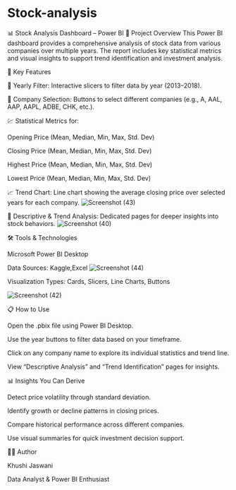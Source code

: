 # Stock-analysis

📊 Stock Analysis Dashboard – Power BI
📁 Project Overview
This Power BI dashboard provides a comprehensive analysis of stock data from various companies over multiple years. The report includes key statistical metrics and visual insights to support trend identification and investment analysis.


🧩 Key Features


📅 Yearly Filter: Interactive slicers to filter data by year (2013–2018).

🏢 Company Selection: Buttons to select different companies (e.g., A, AAL, AAP, AAPL, ADBE, CHK, etc.).

💹 Statistical Metrics for:

Opening Price (Mean, Median, Min, Max, Std. Dev)

Closing Price (Mean, Median, Min, Max, Std. Dev)

Highest Price (Mean, Median, Min, Max, Std. Dev)

Lowest Price (Mean, Median, Min, Max, Std. Dev)

📈 Trend Chart: Line chart showing the average closing price over selected years for each company.
![Screenshot (43)](https://github.com/user-attachments/assets/46889cd4-f9b2-41c5-839a-f3cf49030172)


🧠 Descriptive & Trend Analysis: Dedicated pages for deeper insights into stock behaviors.
![Screenshot (40)](https://github.com/user-attachments/assets/a0f0ea0a-0b9e-4c6d-b92e-3b2708baf541)

🛠 Tools & Technologies


Microsoft Power BI Desktop

Data Sources: Kaggle,Excel
![Screenshot (44)](https://github.com/user-attachments/assets/f338d310-06f7-479e-9cbd-ce3431293d65)

Visualization Types: Cards, Slicers, Line Charts, Buttons

![Screenshot (42)](https://github.com/user-attachments/assets/cea6494b-8cd3-48f1-982e-fa6f75a1ae4c)

📋 How to Use


Open the .pbix file using Power BI Desktop.

Use the year buttons to filter data based on your timeframe.

Click on any company name to explore its individual statistics and trend line.

View “Descriptive Analysis” and “Trend Identification” pages for insights.


📊 Insights You Can Derive


Detect price volatility through standard deviation.

Identify growth or decline patterns in closing prices.

Compare historical performance across different companies.

Use visual summaries for quick investment decision support.


🙋‍♀️ Author

Khushi Jaswani

Data Analyst & Power BI Enthusiast
